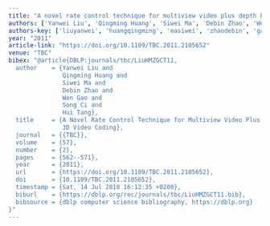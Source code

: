 ```yaml
---
title: "A novel rate control technique for multiview video plus depth based 3D video coding"
authors: ['Yanwei Liu', 'Qingming Huang', 'Siwei Ma', 'Debin Zhao', 'Wen Gao 0001', 'Song Ci', 'Hui Tang 0001']
authors-key: ['liuyanwei', 'huangqingming', 'masiwei', 'zhaodebin', 'gaowen', 'cisong', 'tanghui']
year: "2011"
article-link: "https://doi.org/10.1109/TBC.2011.2105652"
venue: "TBC"
bibex: "@article{DBLP:journals/tbc/LiuHMZGCT11,
  author    = {Yanwei Liu and
               Qingming Huang and
               Siwei Ma and
               Debin Zhao and
               Wen Gao and
               Song Ci and
               Hui Tang},
  title     = {A Novel Rate Control Technique for Multiview Video Plus Depth Based
               3D Video Coding},
  journal   = {{TBC}},
  volume    = {57},
  number    = {2},
  pages     = {562--571},
  year      = {2011},
  url       = {https://doi.org/10.1109/TBC.2011.2105652},
  doi       = {10.1109/TBC.2011.2105652},
  timestamp = {Sat, 14 Jul 2018 16:12:35 +0200},
  biburl    = {https://dblp.org/rec/journals/tbc/LiuHMZGCT11.bib},
  bibsource = {dblp computer science bibliography, https://dblp.org}
}"
---
```

